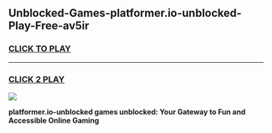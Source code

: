 
## Unblocked-Games-platformer.io-unblocked-Play-Free-av5ir
<h3>
<a href="https://premium76.site?title=platformer.io-unblocked&ref=19M">CLICK TO PLAY</a></h3>
<hr>

<h3>
<a href="https://premium76.site?title=platformer.io-unblocked&ref=19M">CLICK 2 PLAY</a>
  
</h3>

<a href="https://premium76.site?title=platformer.io-unblocked&ref=19M"><img src="https://clearcache.store/games.png"></a>


**platformer.io-unblocked games unblocked: Your Gateway to Fun and Accessible Online Gaming**
